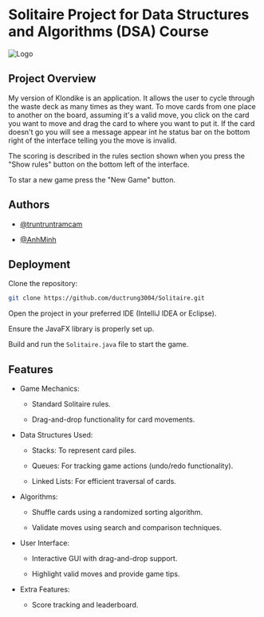 
# Solitaire Project for Data Structures and Algorithms (DSA) Course


![Logo](https://hcmiu.edu.vn/wp-content/uploads/2017/08/logo-vector-IU-01.png)


## Project Overview
My version of Klondike is an application. It allows the user to cycle through 
the waste deck as many times as they want. To move cards from one place to another 
on the board, assuming it's a valid move, you click on the card you want to move 
and drag the card to where you want to put it. If the card doesn't go you will
see a message appear int he status bar on the bottom right of the interface 
telling you the move is invalid.

The scoring is described in the rules section shown when you press the "Show rules" 
button on the bottom left of the interface.

To star a new game press the "New Game" button.



## Authors

- [@truntruntramcam](https://github.com/ductrung3004)

- [@AnhMinh]()

## Deployment

Clone the repository:

```bash
git clone https://github.com/ductrung3004/Solitaire.git
```

Open the project in your preferred IDE (IntelliJ IDEA or Eclipse).

Ensure the JavaFX library is properly set up.

Build and run the `Solitaire.java` file to start the game.




## Features
- Game Mechanics:

    + Standard Solitaire rules.

    + Drag-and-drop functionality for card movements.

- Data Structures Used:

    + Stacks: To represent card piles.

    + Queues: For tracking game actions (undo/redo functionality).

    + Linked Lists: For efficient traversal of cards.

- Algorithms:

    + Shuffle cards using a randomized sorting algorithm.

    + Validate moves using search and comparison techniques.

- User Interface:

    + Interactive GUI with drag-and-drop support.

    + Highlight valid moves and provide game tips.

- Extra Features:

    + Score tracking and leaderboard.



